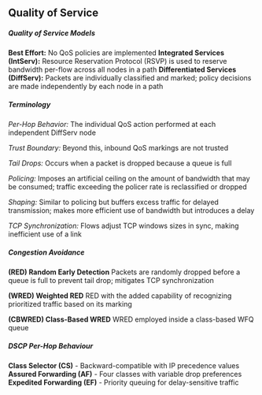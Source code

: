 ## Quality of Service

##### Quality of Service Models

**Best Effort:** No QoS policies are implemented
**Integrated Services (IntServ):** Resource Reservation Protocol (RSVP) is used to reserve bandwidth per-flow across all nodes in a path
**Differentiated Services (DiffServ):** Packets are individually classified and marked; policy decisions are made independently by each node in a path

##### Terminology

*Per-Hop Behavior:* The individual QoS action performed at each independent DiffServ node 

*Trust Boundary:* Beyond this, inbound QoS markings are not trusted 

*Tail Drops:* Occurs when a packet is dropped because a queue is full 

*Policing:* Imposes an artificial ceiling on the amount of bandwidth that may be consumed; traffic exceeding the policer rate is reclassified or dropped

*Shaping:* Similar to policing but buffers excess traffic for delayed transmission; makes more efficient use of bandwidth but introduces a delay

*TCP Synchronization:* Flows adjust TCP windows sizes in sync, making inefficient use of a link


##### Congestion Avoidance

**(RED) Random Early Detection**
Packets are randomly dropped before a queue is full to prevent tail drop; mitigates TCP synchronization

**(WRED) Weighted RED**
RED with the added capability of recognizing prioritized traffic based on its marking 

**(CBWRED) Class-Based WRED**
WRED employed inside a class-based WFQ queue

##### DSCP Per-Hop Behaviour

**Class Selector (CS)** - Backward-compatible with IP precedence values
**Assured Forwarding (AF)** - Four classes with variable drop preferences
**Expedited Forwarding (EF)** - Priority queuing for delay-sensitive traffic

